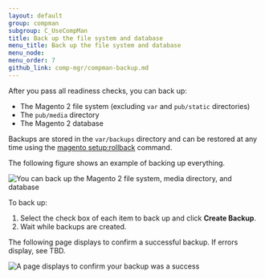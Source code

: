 ```yaml
---
layout: default 
group: compman
subgroup: C_UseCompMan
title: Back up the file system and database
menu_title: Back up the file system and database
menu_node: 
menu_order: 7
github_link: comp-mgr/compman-backup.md
---
```


After you pass all readiness checks, you can back up:

*	The Magento 2 file system (excluding `var` and `pub/static` directories)
*	The `pub/media` directory
*	The Magento 2 database

Backups are stored in the `var/backups` directory and can be restored at any time using the <a href="{{ site.gdeurl }}install-gde/install/cli/install-cli-uninstall-mods.html#instgde-cli-uninst-mod-roll">magento setup:rollback</a> command.

The following figure shows an example of backing up everything.

<img src="{{ site.baseurl }}common/images/cman_create-backup.png" alt="You can back up the Magento 2 file system, media directory, and database">

To back up:

1.	Select the check box of each item to back up and click **Create Backup**.
2. 	Wait while backups are created.

The following page displays to confirm a successful backup. If errors display, see TBD.

<img src="{{ site.baseurl }}common/images/cman_backup-success.png" alt="A page displays to confirm your backup was a success">


